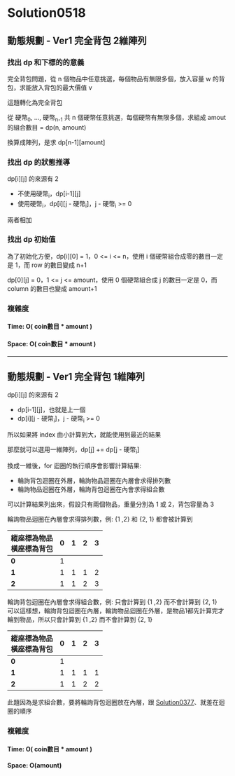 # Solution0518

## 動態規劃 - Ver1 完全背包 2維陣列

### 找出 dp 和下標的的意義

完全背包問題，從 n 個物品中任意挑選，每個物品有無限多個，放入容量 w 的背包，求能放入背包的最大價值 v

這題轉化為完全背包

從 硬幣<sub>0</sub>, ..., 硬幣<sub>n-1</sub> 共 n 個硬幣任意挑選，每個硬幣有無限多個，求組成 amout 的組合數目 = dp(n, amount)

換算成陣列，是求 dp[n-1][amount]

### 找出 dp 的狀態推導

dp[i][j] 的來源有 2
- 不使用硬幣<sub>i</sub>，dp[i-1][j]
- 使用硬幣<sub>i</sub>，dp[i][j - 硬幣<sub>i</sub>]，j - 硬幣<sub>i</sub> >= 0

兩者相加

### 找出 dp 初始值

為了初始化方便，dp[i][0] = 1，0 <= i <= n，使用 i 個硬幣組合成零的數目一定是 1，而 row 的數目變成 n+1

dp[0][j] = 0，1 <= j <= amount，使用 0 個硬幣組合成 j 的數目一定是 0，而 column 的數目也變成 amount+1

### 複雜度

#### Time: O( coin數目 * amount )

#### Space: O( coin數目 * amount )

---

## 動態規劃 - Ver1 完全背包 1維陣列

dp[i][j] 的來源有 2
- dp[i-1][j]，也就是上一個
- dp[i][j - 硬幣<sub>i</sub>]，j - 硬幣<sub>i</sub> >= 0
  
所以如果將 index 由小計算到大，就能使用到最近的結果

那麼就可以選用一維陣列，dp[j] += dp[j - 硬幣<sub>i</sub>]

換成一維後，for 迴圈的執行順序會影響計算結果:
- 輪詢背包迴圈在外層，輪詢物品迴圈在內層會求得排列數
- 輪詢物品迴圈在外層，輪詢背包迴圈在內會求得組合數

可以計算結果列出來，假設只有兩個物品，重量分別為 1 或 2，背包容量為 3

輪詢物品迴圈在內層會求得排列數，例: {1 ,2} 和 {2, 1} 都會被計算到

| 縱座標為物品<br/>橫座標為背包 | 0 | 1 | 2 | 3 |
|-------------------------------|---|---|---|---|
| <b>0</b>                      | 1 |   |   |   |
| <b>1</b>                      | 1 | 1 | 1 | 2 |
| <b>2</b>                      | 1 | 1 | 2 | 3 |

輪詢背包迴圈在內層會求得組合數，例: 只會計算到 {1 ,2} 而不會計算到 {2, 1}  
可以這樣想，輪詢背包迴圈在內層，輪詢物品迴圈在外層，是物品1都先計算完才輪到物品，所以只會計算到 {1 ,2} 而不會計算到 {2, 1}  

| 縱座標為物品<br/>橫座標為背包 | 0 | 1 | 2 | 3 |
|-------------------------------|---|---|---|---|
| <b>0</b>                      | 1 |   |   |   |
| <b>1</b>                      | 1 | 1 | 1 | 1 |
| <b>2</b>                      | 1 | 1 | 2 | 2 |

此題因為是求組合數，要將輪詢背包迴圈放在內層，跟 [Solution0377](../Solution0301_0500/Solution0377.md)、就差在迴圈的順序

### 複雜度

#### Time: O( coin數目 * amount )

#### Space: O(amount)